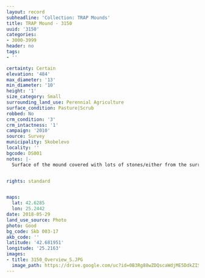 ```yaml
---
layout: record
subheadline: 'Collection: TRAP Mounds'
title: TRAP Mound - 3150
uuid: '3150'
categories:
- 3000-3999
header: no
tags:
- ''

certainty: Certain
elevation: '484'
max_diameter: '13'
min_diameter: '10'
height: '1'
size_category: Small
surrounding_land_use: Perennial Agriculture
surface_condition: Pasture|Scrub
robbed: No
crm_condition: '3'
crm_intactness: '1'
campaign: '2010'
source: Survey
municipality: Skobelevo
locality: ''
bgcode: DS001
notes: |-
  Surface of the mound covered with lots of stones/either from the surrounding pasture or from the mound.


rights: standard


maps:
  lat: 42.6285
  lon: 25.2442
date: 2018-05-29
land_use_source: Photo
photo: Good
bg_code: Skb 003-17
akb_code: ''
latitude: '42.681951'
longitude: '25.2163'
images:
- title: 3150_Overview_S.JPG
  image_path: https://drive.google.com/uc?id=0B3Rg88wZDQscaWdjME5DdkZISGs
---
```

